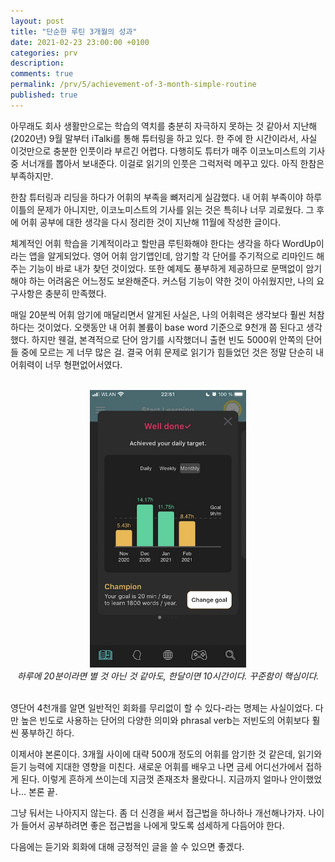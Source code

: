 ```yaml
---
layout: post
title: "단순한 루틴 3개월의 성과"
date: 2021-02-23 23:00:00 +0100
categories: prv
description: 
comments: true
permalink: /prv/5/achievement-of-3-month-simple-routine
published: true
---
```


아무래도 회사 생활만으로는 학습의 역치를 충분히 자극하지 못하는 것 같아서 지난해(2020년) 9월 말부터 iTalki를 통해 튜터링을 하고 있다. 한 주에 한 시간이라서, 사실 이것만으로 충분한 인풋이라 부르긴 어렵다. 다행히도 튜터가 매주 이코노미스트의 기사 중 서너개를 뽑아서 보내준다. 이걸로 읽기의 인풋은 그럭저럭 메꾸고 있다. 아직 한참은 부족하지만.

한참 튜터링과 리딩을 하다가 어휘의 부족을 뼈저리게 실감했다. 내 어휘 부족이야 하루이틀의 문제가 아니지만, 이코노미스트의 기사를 읽는 것은 특히나 너무 괴로웠다. 그 후에 어휘 공부에 대한 생각을 다시 정리한 것이 지난해 11월에 작성한 글이다.

체계적인 어휘 학습을 기계적이라고 할만큼 루틴화해야 한다는 생각을 하다 WordUp이라는 앱을 알게되었다. 영어 어휘 암기앱인데, 암기할 각 단어를 주기적으로 리마인드 해주는 기능이 바로 내가 찾던 것이었다. 또한 예제도 풍부하게 제공하므로 문맥없이 암기해야 하는 어려움은 어느정도 보완해준다. 커스텀 기능이 약한 것이 아쉬웠지만, 나의 요구사항은 충분히 만족했다.

매일 20분씩 어휘 암기에 매달리면서 알게된 사실은, 나의 어휘력은 생각보다 훨씬 처참하다는 것이었다. 오랫동안 내 어휘 볼륨이 base word 기준으로 9천개 쯤 된다고 생각했다. 하지만 웬걸, 본격적으로 단어 암기를 시작했더니 출현 빈도 5000위 안쪽의 단어들 중에 모르는 게 너무 많은 걸. 결국 어휘 문제로 읽기가 힘들었던 것은 정말 단순히 내 어휘력이 너무 형편없어서였다.

<p align="center">
  <br/>
  <img src="../assets/post-prv-5-fig-1.jpg" width="250px">
  <br/>
  <span><i>하루에 20분이라면 별 것 아닌 것 같아도, 한달이면 10시간이다. 꾸준함이 핵심이다.</i></span>
  <br/>
  <br/>
</p>

영단어 4천개를 알면 일반적인 회화를 무리없이 할 수 있다-라는 명제는 사실이었다. 다만 높은 빈도로 사용하는 단어의 다양한 의미와 phrasal verb는 저빈도의 어휘보다 훨씬 풍부하긴 하다.

이제서야 본론이다. 3개월 사이에 대략 500개 정도의 어휘를 암기한 것 같은데, 읽기와 듣기 능력에 지대한 영향을 미친다. 새로운 어휘를 배우고 나면 금세 어디선가에서 접하게 된다. 이렇게 흔하게 쓰이는데 지금껏 존재조차 몰랐다니. 지금까지 얼마나 안이했었나... 본론 끝.

그냥 둬서는 나아지지 않는다. 좀 더 신경을 써서 접근법을 하나하나 개선해나가자. 나이가 들어서 공부하려면 좋은 접근법을 나에게 맞도록 섬세하게 다듬어야 한다.

다음에는 듣기와 회화에 대해 긍정적인 글을 쓸 수 있으면 좋겠다.